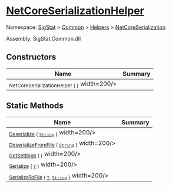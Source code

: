 # [NetCoreSerializationHelper](./NetCoreSerializationHelper.md)

Namespace: [SigStat]() > [Common](./../../README.md) > [Helpers](./../README.md) > [NetCoreSerialization](./README.md)

Assembly: SigStat.Common.dll


## Constructors

| Name | Summary | 
| --- | --- | 
| <sub>NetCoreSerializationHelper (  )</sub><img style="cursor:not-allowed;"> width=200/></div>| <sub></sub>| <br>


## Static Methods

| Name | Summary | 
| --- | --- | 
| <sub>[Deserialize](./Methods/NetCoreSerializationHelper-100664135.md) ( [`String`](https://docs.microsoft.com/en-us/dotnet/api/System.String) )</sub><img style="cursor:not-allowed;"> width=200/></div>| <sub></sub>| <br>
| <sub>[DeserializeFromFile](./Methods/NetCoreSerializationHelper-100664138.md) ( [`String`](https://docs.microsoft.com/en-us/dotnet/api/System.String) )</sub><img style="cursor:not-allowed;"> width=200/></div>| <sub></sub>| <br>
| <sub>[GetSettings](./Methods/NetCoreSerializationHelper-100664134.md) (  )</sub><img style="cursor:not-allowed;"> width=200/></div>| <sub></sub>| <br>
| <sub>[Serialize](./Methods/NetCoreSerializationHelper-100664136.md) ( [`T`](./NetCoreSerializationHelper.md) )</sub><img style="cursor:not-allowed;"> width=200/></div>| <sub></sub>| <br>
| <sub>[SerializeToFile](./Methods/NetCoreSerializationHelper-100664137.md) ( [`T`](./NetCoreSerializationHelper.md), [`String`](https://docs.microsoft.com/en-us/dotnet/api/System.String) )</sub><img style="cursor:not-allowed;"> width=200/></div>| <sub></sub>| <br>


